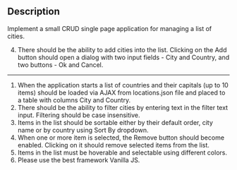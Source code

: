 ## Description
Implement a small CRUD single page application for managing a list of cities.

4. There should be the ability to add cities into the list. Clicking on the Add button should open a dialog with two input fields - City and Country, and two buttons - Ok and Cancel.

---

1. When the application starts a list of countries and their capitals (up to 10 items) should be loaded via AJAX from locations.json file and placed to a table with columns City and Country.
2. There should be the ability to filter cities by entering text in the filter text input. Filtering should be case insensitive.
3. Items in the list should be sortable either by their default order, city name or by country using Sort By dropdown.
5. When one or more item is selected, the Remove button should become enabled. Clicking on it should remove selected items from the list.
6. Items in the list must be hoverable and selectable using different colors.
7. Please use the best framework Vanilla JS.
